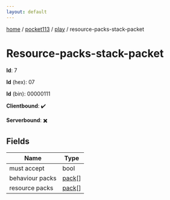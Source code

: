 ```yaml
---
layout: default
---
```


[home](/)  /  [pocket113](/protocol/pocket113)  /  [play](/protocol/pocket113/play)  /  resource-packs-stack-packet

# Resource-packs-stack-packet

**Id**: 7

**Id** (hex): 07

**Id** (bin): 00000111

**Clientbound**: ✔️

**Serverbound**: ✖️

## Fields

Name | Type
---|---
must accept | bool
behaviour packs | [pack](/protocol/pocket113/types/pack)[]
resource packs | [pack](/protocol/pocket113/types/pack)[]

